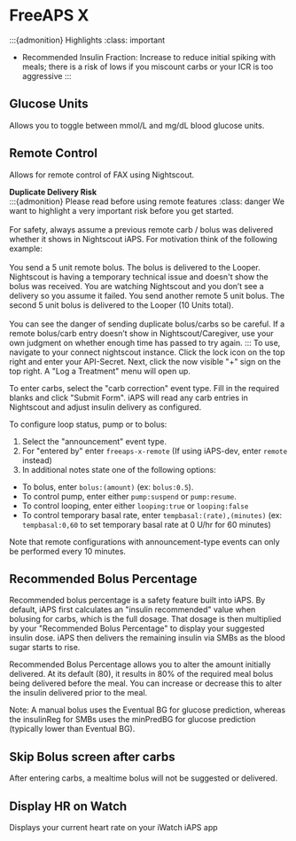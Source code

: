 # FreeAPS X
:::{admonition} Highlights
:class: important
- Recommended Insulin Fraction: Increase to reduce initial spiking with meals; there is a risk of lows if you miscount carbs or your ICR is too aggressive
:::
## Glucose Units
Allows you to toggle between mmol/L and mg/dL blood glucose units.

## Remote Control
Allows for remote control of FAX using Nightscout.

**Duplicate Delivery Risk**
<br>
:::{admonition} Please read before using remote features
:class: danger
We want to highlight a very important risk before you get started.
<br><br>
For safety, always assume a previous remote carb / bolus was delivered whether it shows in Nightscout iAPS. For motivation think of the following example:
<br><br>
You send a 5 unit remote bolus.
The bolus is delivered to the Looper.
Nightscout is having a temporary technical issue and doesn't show the bolus was received.
You are watching Nightscout and you don’t see a delivery so you assume it failed.
You send another remote 5 unit bolus.
The second 5 unit bolus is delivered to the Looper (10 Units total).
<br><br>
You can see the danger of sending duplicate bolus/carbs so be careful. If a remote bolus/carb entry doesn’t show in Nightscout/Caregiver, use your own judgment on whether enough time has passed to try again.
</span>
:::
To use, navigate to your connect nightscout instance. Click the lock icon on the top right and enter your API-Secret. Next, click the now visible "+" sign on the top right. A "Log a Treatment" menu will open up. 

To enter carbs, select the "carb correction" event type. Fill in the required blanks and click "Submit Form". iAPS will read any carb entries in Nightscout and adjust insulin delivery as configured.

To configure loop status, pump or to bolus:

1. Select the "announcement" event type.
2. For "entered by" enter `freeaps-x-remote` (If using iAPS-dev, enter `remote` instead)
3. In additional notes state one of the following options:

* To bolus, enter `bolus:(amount)` (ex: `bolus:0.5`).
* To control pump, enter either `pump:suspend` or `pump:resume`. 
* To control looping, enter either `looping:true` or `looping:false`
* To control temporary basal rate, enter `tempbasal:(rate),(minutes)` (ex: `tempbasal:0,60` to set temporary basal rate at 0 U/hr for 60 minutes)

Note that remote configurations with announcement-type events can only be performed every 10 minutes.

## Recommended Bolus Percentage
Recommended bolus percentage is a safety feature built into iAPS. By default, iAPS first calculates an "insulin recommended" value when bolusing for carbs, which is the full dosage.  That dosage is then multiplied by your "Recommended Bolus Percentage" to display your suggested insulin dose. iAPS then delivers the remaining insulin via SMBs as the blood sugar starts to rise.

Recommended Bolus Percentage allows you to alter the amount initially delivered. At its default (80), it results in 80% of the required meal bolus being delivered before the meal. You can increase or decrease this to alter the insulin delivered prior to the meal.

Note: A manual bolus uses the Eventual BG for glucose prediction, whereas the insulinReg for SMBs uses the minPredBG for glucose prediction (typically lower than Eventual BG).

## Skip Bolus screen after carbs
After entering carbs, a mealtime bolus will not be suggested or delivered.

## Display HR on Watch
Displays your current heart rate on your iWatch iAPS app
